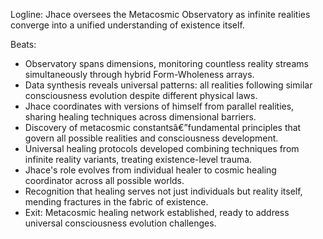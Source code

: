 ﻿---
series: 5
novella: 5
file: S5N5_CH01
type: chapter
pov: Jhace
setting: Metacosmic observatory - infinite synthesis
word_target_min: 1201
word_target_max: 2299
status: outline
---
Logline: Jhace oversees the Metacosmic Observatory as infinite realities converge into a unified understanding of existence itself.

Beats:
- Observatory spans dimensions, monitoring countless reality streams simultaneously through hybrid Form-Wholeness arrays.
- Data synthesis reveals universal patterns: all realities following similar consciousness evolution despite different physical laws.
- Jhace coordinates with versions of himself from parallel realities, sharing healing techniques across dimensional barriers.
- Discovery of metacosmic constantsâ€”fundamental principles that govern all possible realities and consciousness development.
- Universal healing protocols developed combining techniques from infinite reality variants, treating existence-level trauma.
- Jhace's role evolves from individual healer to cosmic healing coordinator across all possible worlds.
- Recognition that healing serves not just individuals but reality itself, mending fractures in the fabric of existence.
- Exit: Metacosmic healing network established, ready to address universal consciousness evolution challenges.